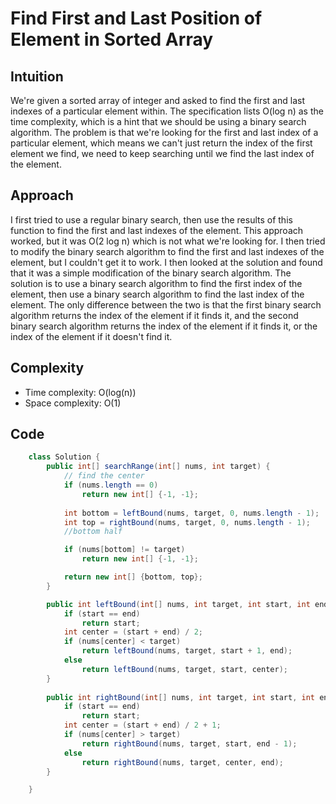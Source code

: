 # Find First and Last Position of Element in Sorted Array

## Intuition
We're given a sorted array of integer and asked to find the first and last indexes of a particular element within. The specification lists O(log n) as the time complexity, which is a hint that we should be using a binary search algorithm. The problem is that we're looking for the first and last index of a particular element, which means we can't just return the index of the first element we find, we need to keep searching until we find the last index of the element.

## Approach
I first tried to use a regular binary search, then use the results of this function to find the first and last indexes of the element. This approach worked, but it was O(2 log n) which is not what we're looking for. I then tried to modify the binary search algorithm to find the first and last indexes of the element, but I couldn't get it to work. I then looked at the solution and found that it was a simple modification of the binary search algorithm. The solution is to use a binary search algorithm to find the first index of the element, then use a binary search algorithm to find the last index of the element. The only difference between the two is that the first binary search algorithm returns the index of the element if it finds it, and the second binary search algorithm returns the index of the element if it finds it, or the index of the element if it doesn't find it.

## Complexity
- Time complexity: O(log(n))
- Space complexity: O(1)

## Code
```java
    class Solution {
        public int[] searchRange(int[] nums, int target) {
            // find the center
            if (nums.length == 0)
                return new int[] {-1, -1};
                
            int bottom = leftBound(nums, target, 0, nums.length - 1);
            int top = rightBound(nums, target, 0, nums.length - 1);
            //bottom half

            if (nums[bottom] != target)
                return new int[] {-1, -1};

            return new int[] {bottom, top};
        }

        public int leftBound(int[] nums, int target, int start, int end) {
            if (start == end)
                return start;
            int center = (start + end) / 2;
            if (nums[center] < target)
                return leftBound(nums, target, start + 1, end);
            else 
                return leftBound(nums, target, start, center);
        }
        
        public int rightBound(int[] nums, int target, int start, int end) {
            if (start == end)
                return start;
            int center = (start + end) / 2 + 1;
            if (nums[center] > target)
                return rightBound(nums, target, start, end - 1);
            else 
                return rightBound(nums, target, center, end);
        }

    }
```